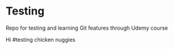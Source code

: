 # Testing
Repo for testing and learning Git features through Udemy course

Hi
#testing
chicken nuggies
